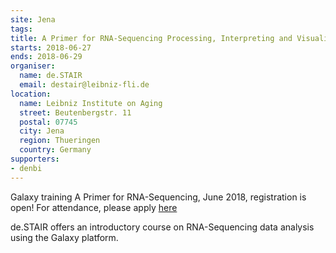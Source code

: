 ```yaml
---
site: Jena
tags:
title: A Primer for RNA-Sequencing Processing, Interpreting and Visualization 27.-29.06.2018 in Jena
starts: 2018-06-27
ends: 2018-06-29
organiser:
  name: de.STAIR
  email: destair@leibniz-fli.de
location:
  name: Leibniz Institute on Aging
  street: Beutenbergstr. 11
  postal: 07745
  city: Jena
  region: Thueringen
  country: Germany
supporters:
- denbi
---
```


Galaxy training A Primer for RNA-Sequencing, June 2018, registration is open! For attendance, please apply [here](https://www.denbi.de/22-training-cat/training-courses/555-a-primer-for-rna-seq-processing-interpreting-and-visualization)

de.STAIR offers an introductory course on RNA-Sequencing data analysis using the Galaxy platform.

